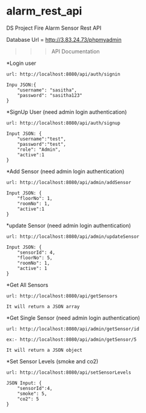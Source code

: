 # alarm_rest_api
DS Project Fire Alarm Sensor Rest API


Database Url = http://3.83.24.73/phpmyadmin


>>> API Documentation

*Login user

	url: http://localhost:8080/api/auth/signin

	Inpu JSON:{
		"username": "sasitha",
		"password": "sasitha123"
	}

*SignUp User (need admin login authentication)

	url: http://localhost:8080/api/auth/signup

	Input JSON: {
		"username":"test",
		"password":"test",
		"role": "Admin",
		"active":1
	}

*Add Sensor (need admin login authentication)

	url: http://localhost:8080/api/admin/addSensor

	Input JSON: {
		"floorNo": 1,
		"roomNo": 1,
		"active":1
	}

*update Sensor (need admin login authentication)

	url: http://localhost:8080/api/admin/updateSensor

	Input JSON: {
		"sensorId": 4,
		"floorNo": 5,
		"roomNo": 1,
		"active": 1
	}

*Get All Sensors

	url: http://localhost:8080/api/getSensors

	It will return a JSON array

*Get Single Sensor (need admin login authentication)

	url: http://localhost:8080/api/admin/getSensor/id

	ex:- http://localhost:8080/api/admin/getSensor/5

	It will return a JSON object


*Set Sensor Levels (smoke and co2)

	url: http://localhost:8080/api/setSensorLevels

	JSON Input: {
		"sensorId":4,
		"smoke": 5,
		"co2": 5
	}